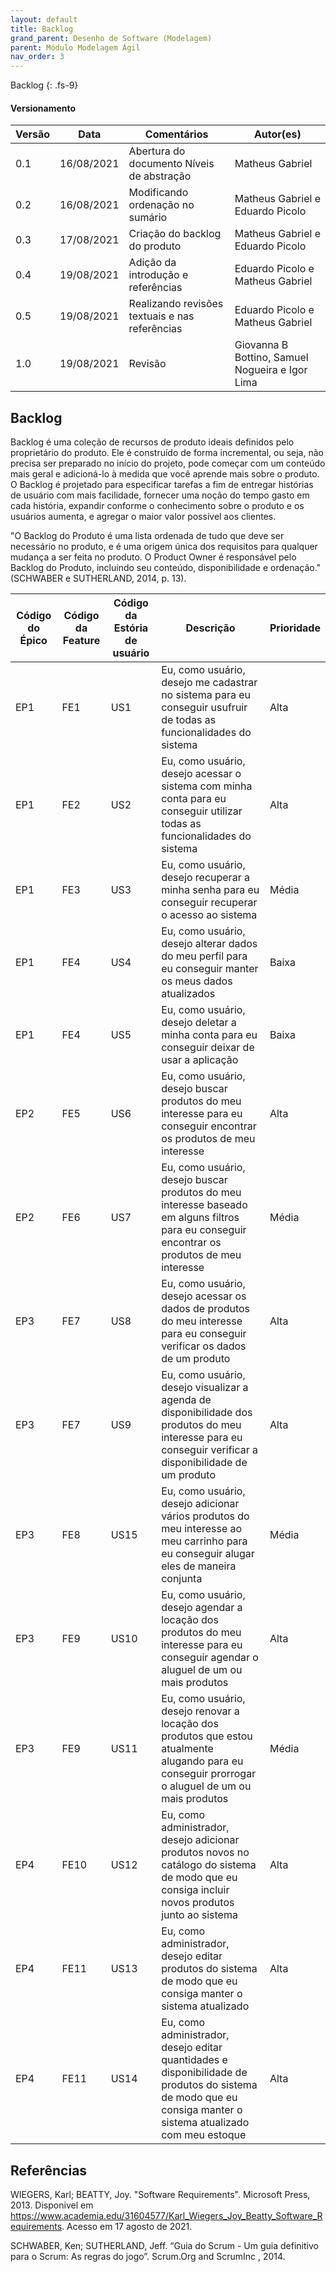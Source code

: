 ```yaml
---
layout: default
title: Backlog
grand_parent: Desenho de Software (Modelagem)
parent: Módulo Modelagem Ágil
nav_order: 3
---
```


Backlog
{: .fs-9}

#### Versionamento

| Versão | Data       | Comentários                   | Autor(es)                                      |
| ------ | ---------- | ----------------------------- | ---------------------------------------------- |
| 0.1    | 16/08/2021 | Abertura do documento Níveis de abstração    | Matheus Gabriel |
| 0.2    | 16/08/2021 | Modificando ordenação no sumário    | Matheus Gabriel e Eduardo Picolo |
| 0.3    | 17/08/2021 | Criação do backlog do produto    | Matheus Gabriel e Eduardo Picolo |
| 0.4    | 19/08/2021 | Adição da introdução e referências    | Eduardo Picolo e Matheus Gabriel  |
| 0.5    | 19/08/2021 | Realizando revisões textuais e nas referências    | Eduardo Picolo e Matheus Gabriel  |
| 1.0   | 19/08/2021 | Revisão   | Giovanna B Bottino, Samuel Nogueira e Igor Lima |

## Backlog

Backlog é uma coleção de recursos de produto ideais definidos pelo proprietário do produto. Ele é construído de forma incremental, ou seja, não precisa ser preparado no início do projeto, pode começar com um conteúdo mais geral e adicioná-lo à medida que você aprende mais sobre o produto. O Backlog é projetado para especificar tarefas a fim de entregar histórias de usuário com mais facilidade, fornecer uma noção do tempo gasto em cada história, expandir conforme o conhecimento sobre o produto e os usuários aumenta, e agregar o maior valor possível aos clientes.

"O Backlog do Produto é uma lista ordenada de tudo que deve ser necessário no produto, e é uma origem única dos requisitos para qualquer mudança a ser feita no produto. O Product Owner é responsável pelo Backlog do Produto, incluindo seu conteúdo, disponibilidade e ordenação." (SCHWABER e SUTHERLAND, 2014, p. 13).

| Código do Épico | Código da Feature | Código da Estória de usuário | Descrição | Prioridade |
|--|--|--|--|--|
| EP1 | FE1 | US1 | Eu, como usuário, desejo me cadastrar no sistema para eu conseguir usufruir de todas as funcionalidades do sistema | Alta |
| EP1 | FE2 | US2 | Eu, como usuário, desejo acessar o sistema com minha conta para eu conseguir utilizar todas as funcionalidades do sistema | Alta |
| EP1 | FE3 | US3 | Eu, como usuário, desejo recuperar a minha senha para eu conseguir recuperar o acesso ao sistema | Média |
| EP1 | FE4 | US4 | Eu, como usuário, desejo alterar dados do meu perfil para eu conseguir manter os meus dados atualizados | Baixa |
| EP1 | FE4 | US5 | Eu, como usuário, desejo deletar a minha conta para eu conseguir deixar de usar a aplicação | Baixa |
| EP2 | FE5 | US6 | Eu, como usuário, desejo buscar produtos do meu interesse para eu conseguir encontrar os produtos de meu interesse | Alta |
| EP2 | FE6 | US7 | Eu, como usuário, desejo buscar produtos do meu interesse baseado em alguns filtros para eu conseguir encontrar os produtos de meu interesse | Média |
| EP3 | FE7 | US8 | Eu, como usuário, desejo acessar os dados de produtos do meu interesse para eu conseguir verificar os dados de um produto | Alta |
| EP3 | FE7 | US9 | Eu, como usuário, desejo visualizar a agenda de disponibilidade dos produtos do meu interesse para eu conseguir verificar a disponibilidade de um produto | Alta |
| EP3 | FE8 | US15 | Eu, como usuário, desejo adicionar vários produtos do meu interesse ao meu carrinho para eu conseguir alugar eles de maneira conjunta | Média |
| EP3 | FE9 | US10 | Eu, como usuário, desejo agendar a locação dos produtos do meu interesse para eu conseguir agendar o aluguel de um ou mais produtos | Alta |
| EP3 | FE9 | US11 | Eu, como usuário, desejo renovar a locação dos produtos que estou atualmente alugando para eu conseguir prorrogar o aluguel de um ou mais produtos | Média |
| EP4 | FE10 | US12 | Eu, como administrador, desejo adicionar produtos novos no catálogo do sistema de modo que eu consiga incluir novos produtos junto ao sistema | Alta |
| EP4 | FE11 | US13 | Eu, como administrador, desejo editar produtos do sistema de modo que eu consiga manter o sistema atualizado | Alta |
| EP4 | FE11 | US14 | Eu, como administrador, desejo editar quantidades e disponibilidade de produtos do sistema de modo que eu consiga manter o sistema atualizado com meu estoque | Alta |

## Referências

WIEGERS, Karl; BEATTY, Joy. "Software Requirements". Microsoft Press, 2013. Disponivel em https://www.academia.edu/31604577/Karl_Wiegers_Joy_Beatty_Software_Requirements. Acesso em 17 agosto de 2021.

SCHWABER, Ken; SUTHERLAND, Jeff. “Guia do Scrum - Um guia definitivo para o Scrum: As regras do jogo”. Scrum.Org and ScrumInc , 2014.
